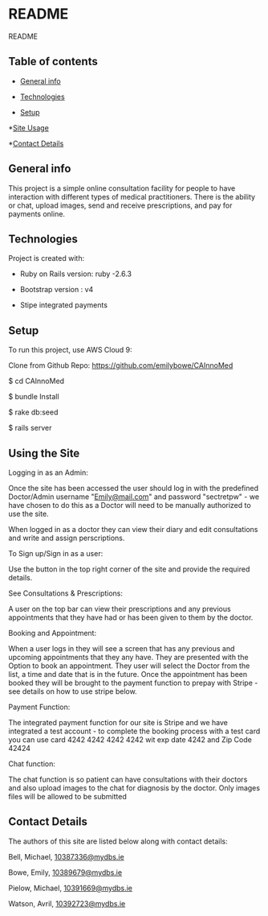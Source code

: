 # README

README  

  

  

## Table of contents  

* [General info](#general-info)  

* [Technologies](#technologies)  

* [Setup](#setup)  

*[Site Usage](#site-usage)  

*[Contact Details](#contact-details) 

  

## General info  

This project is a simple online consultation facility for people to have interaction with different types of medical practitioners. 
There is the ability or chat, upload images, send and receive prescriptions, and pay for payments online.   

  

## Technologies  

Project is created with:  

* Ruby on Rails version: ruby -2.6.3 

* Bootstrap version : v4 

* Stipe integrated payments 

  

## Setup  

To run this project, use AWS Cloud 9:  

Clone from Github Repo:  https://github.com/emilybowe/CAInnoMed  
  

$ cd CAInnoMed  

$ bundle Install 

$ rake db:seed  

$ rails server 

  

## Using the Site  

Logging in as an Admin:  

Once the site has been accessed the user should log in with the predefined Doctor/Admin username "Emily@mail.com" and password  "sectretpw" - 
we have chosen to do this as a Doctor will need to be manually authorized to use the site.   

When logged in as a doctor they can view their diary and edit consultations and write and assign perscriptions.  

  

To Sign up/Sign in as a user:  

Use the button in the top right corner of the site and provide the required details.  

 

See Consultations & Prescriptions: 

A user on the top bar can view their prescriptions and any previous appointments that they have had or has been given to them by the doctor.  

  

Booking and Appointment: 

When a user logs in they will see a screen that has any previous and upcoming appointments that they any have. They are presented with the Option to book an appointment.
They user will select the Doctor from the list, a time and date that is in the future. Once the appointment has been booked they will be brought to the payment function
to prepay with Stripe - see details on how to use stripe below.  

  

Payment Function: 

The integrated payment function for our site is Stripe and we have integrated a test account - to complete the booking process with a test card you can use card 
4242 4242 4242 4242 wit exp date 4242 and Zip Code 42424 

  

Chat function: 

The chat function is so patient can have consultations with their doctors and also upload images to the chat for diagnosis by the doctor. 
Only images files will be allowed to be submitted   

 

## Contact Details 

The authors of this site are listed below along with contact details: 

  

Bell, Michael,  10387336@mydbs.ie  

Bowe, Emily,  10389679@mydbs.ie  

Pielow, Michael,  10391669@mydbs.ie  

Watson, Avril, 10392723@mydbs.ie 


